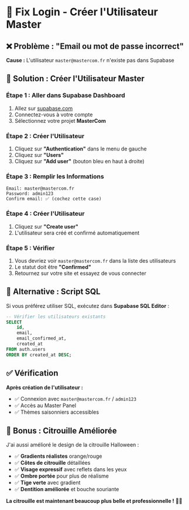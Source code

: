 # 🔐 Fix Login - Créer l'Utilisateur Master

## ❌ Problème : "Email ou mot de passe incorrect"

**Cause :** L'utilisateur `master@mastercom.fr` n'existe pas dans Supabase

## 🚀 Solution : Créer l'Utilisateur Master

### **Étape 1 : Aller dans Supabase Dashboard**
1. Allez sur [supabase.com](https://supabase.com)
2. Connectez-vous à votre compte
3. Sélectionnez votre projet **MasterCom**

### **Étape 2 : Créer l'Utilisateur**
1. Cliquez sur **"Authentication"** dans le menu de gauche
2. Cliquez sur **"Users"**
3. Cliquez sur **"Add user"** (bouton bleu en haut à droite)

### **Étape 3 : Remplir les Informations**
```
Email: master@mastercom.fr
Password: admin123
Confirm email: ✅ (cochez cette case)
```

### **Étape 4 : Créer l'Utilisateur**
1. Cliquez sur **"Create user"**
2. L'utilisateur sera créé et confirmé automatiquement

### **Étape 5 : Vérifier**
1. Vous devriez voir `master@mastercom.fr` dans la liste des utilisateurs
2. Le statut doit être **"Confirmed"**
3. Retournez sur votre site et essayez de vous connecter

## 🔧 Alternative : Script SQL

Si vous préférez utiliser SQL, exécutez dans **Supabase SQL Editor** :

```sql
-- Vérifier les utilisateurs existants
SELECT 
    id,
    email,
    email_confirmed_at,
    created_at
FROM auth.users 
ORDER BY created_at DESC;
```

## ✅ Vérification

**Après création de l'utilisateur :**
- ✅ Connexion avec `master@mastercom.fr` / `admin123`
- ✅ Accès au Master Panel
- ✅ Thèmes saisonniers accessibles

## 🎨 Bonus : Citrouille Améliorée

J'ai aussi amélioré le design de la citrouille Halloween :
- ✅ **Gradients réalistes** orange/rouge
- ✅ **Côtes de citrouille** détaillées
- ✅ **Visage expressif** avec reflets dans les yeux
- ✅ **Ombre portée** pour plus de réalisme
- ✅ **Tige verte** avec gradient
- ✅ **Dentition améliorée** et bouche souriante

**La citrouille est maintenant beaucoup plus belle et professionnelle !** 🎃✨
